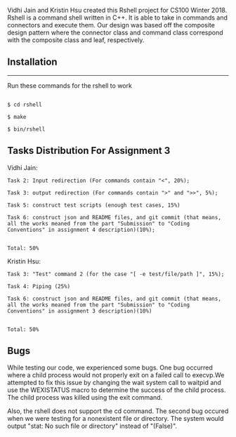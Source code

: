 Vidhi Jain and Kristin Hsu created this Rshell project for CS100 Winter 2018. 
Rshell is a command shell written in C++. 
It is able to take in commands and connectors and execute them.
Our design was based off the composite design pattern where the connector class and command class
correspond with the composite class and leaf, respectively.


## Installation
------------
Run these  commands for the rshell to work
```

$ cd rshell

$ make

$ bin/rshell
```

## Tasks Distribution For Assignment 3

Vidhi Jain:

    
    Task 2: Input redirection (For commands contain "<", 20%);
    
    Task 3: output redirection (For commands contain ">" and ">>", 5%);
    
    Task 5: construct test scripts (enough test cases, 15%)
    
    Task 6: construct json and README files, and git commit (that means, all the works meaned from the part "Submission" to "Coding Conventions" in assignment 4 description)(10%);
    
    
    Total: 50%
    
Kristin Hsu:

    
    Task 3: "Test" command 2 (for the case "[ -e test/file/path ]", 15%);
    
    Task 4: Piping (25%)
    
    Task 6: construct json and README files, and git commit (that means, all the works meaned from the part "Submission" to "Coding Conventions" in assignment 3 description)(10%)
            
    
    Total: 50%
    

## Bugs

While testing our code, we experienced some bugs. One bug occurred where a child process would 
not properly exit on a failed call to execvp.We attempted to fix this issue by changing the
wait system call to waitpid and use the WEXISTATUS macro to determine the success of the 
child process. The child process was killed using the exit command.

Also, the rshell does not support the cd command.
The second bug occured when we were testing for a nonexistent file or directory. The system would
output "stat: No such file or directory" instead of "(False)".

